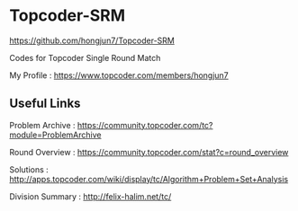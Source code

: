 # Topcoder-SRM

https://github.com/hongjun7/Topcoder-SRM

Codes for Topcoder Single Round Match

My Profile : https://www.topcoder.com/members/hongjun7

## Useful Links

Problem Archive : https://community.topcoder.com/tc?module=ProblemArchive

Round Overview : https://community.topcoder.com/stat?c=round_overview

Solutions : http://apps.topcoder.com/wiki/display/tc/Algorithm+Problem+Set+Analysis

Division Summary : http://felix-halim.net/tc/
